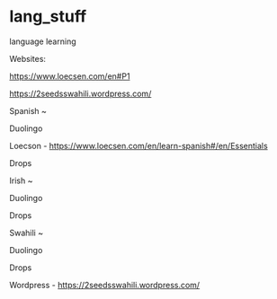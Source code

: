 # lang_stuff
language learning



Websites: 

https://www.loecsen.com/en#P1

https://2seedsswahili.wordpress.com/


Spanish ~

Duolingo

Loecson - https://www.loecsen.com/en/learn-spanish#/en/Essentials

Drops


Irish ~

Duolingo

Drops


Swahili ~

Duolingo

Drops

Wordpress - https://2seedsswahili.wordpress.com/
